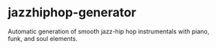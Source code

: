 # jazzhiphop-generator
Automatic generation of smooth jazz-hip hop instrumentals with piano, funk, and soul elements.
